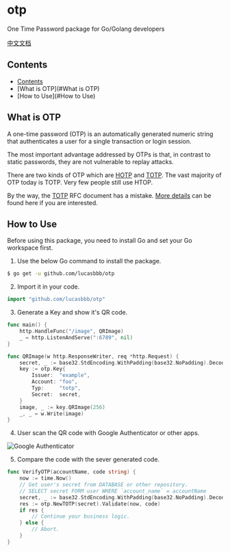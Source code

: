 # otp
One Time Password package for Go/Golang developers

[中文文档](https://github.com/lucasbbb/otp/README_CN.md)

## Contents

- [Contents](#contents)
- [What is OTP](#What is OTP)
- [How to Use](#How to Use)

## What is OTP

A one-time password (OTP) is an automatically generated numeric string that authenticates a user for a single transaction or login session.

The most important advantage addressed by OTPs is that, in contrast to static passwords, they are not vulnerable to replay attacks. 

There are two kinds of OTP which are [HOTP](https://datatracker.ietf.org/doc/html/rfc4226) and [TOTP](https://datatracker.ietf.org/doc/html/rfc6238). The vast majority of OTP today is TOTP. Very few people still use HTOP.

By the way, the [TOTP](https://datatracker.ietf.org/doc/html/rfc6238) RFC document has a mistake. [More details](http://www.rfc-editor.org/errata_search.php?rfc=6238) can be found here if you are interested.

## How to Use

Before using this package, you need to install Go and set your Go workspace first.

1. Use the below Go command to install the package.

```sh
$ go get -u github.com/lucasbbb/otp
```

2. Import it in your code.

```go
import "github.com/lucasbbb/otp"
```

3. Generate a Key and show it's QR code.

```go
func main() {
    http.HandleFunc("/image", QRImage)
    _ = http.ListenAndServe(":6789", nil)
}

func QRImage(w http.ResponseWriter, req *http.Request) {
    secret, _ := base32.StdEncoding.WithPadding(base32.NoPadding).DecodeString("INEECT2TEBEVGICBEBGECRCEIVJA")
    key := otp.Key{
        Issuer:  "example",
        Account: "foo",
        Typ:     "totp",
        Secret:  secret,
    }
    image, _ := key.QRImage(256)
    _, _ = w.Write(image)
}
```

4. User scan the QR code with Google Authenticator or other apps.

![Google Authenticator](https://github.com/lucasbbb/otp/docs/google.PNG)

5. Compare the code with the sever generated code.

```go
func VerifyOTP(accountName, code string) {
	now := time.Now()
	// Get user's secret from DATABASE or other repository.
	// SELECT secret FORM user WHERE `account_name` = accountName
	secret, _ := base32.StdEncoding.WithPadding(base32.NoPadding).DecodeString("INEECT2TEBEVGICBEBGECRCEIVJA")
	res := otp.NewTOTP(secret).Validate(now, code)
	if res {
		// Continue your business logic.
	} else {
		// Abort.
	}
}
```